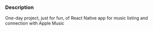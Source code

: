 ### Description

One-day project, just for fun, of React Native app for music listing and connection with Apple Music


